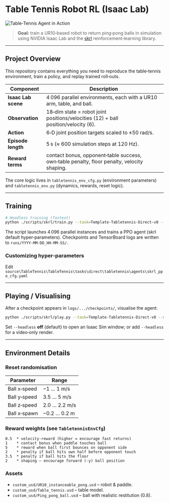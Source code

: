 # Table Tennis Robot RL (Isaac Lab)

![Table‑Tennis Agent in Action](https://media2.giphy.com/media/v1.Y2lkPTc5MGI3NjExcjFvYWZjbm14d2gwN3c4Zmxibnl5Z2FuYzB2NG1vbzRoYWVld3cyeiZlcD12MV9pbnRlcm5hbF9naWZfYnlfaWQmY3Q9Zw/nMprUHze5Sy71UPrrq/giphy.gif)

> **Goal:** train a UR10‑based robot to return ping‑pong balls in simulation using NVIDIA Isaac Lab and the [skrl](https://github.com/Toni-SM/skrl) reinforcement‑learning library.

---

## Project Overview

This repository contains everything you need to reproduce the table‑tennis environment, train a policy, and replay trained roll‑outs.

| Component | Description |
|-----------|-------------|
| **Isaac Lab scene** | 4 096 parallel environments, each with a UR10 arm, table, and ball. |
| **Observation** | 18‑dim state = robot joint positions/velocities (12) + ball position/velocity (6). |
| **Action** | 6‑D joint position targets scaled to ±50 rad/s. |
| **Episode length** | 5 s (≈ 600 simulation steps at 120 Hz). |
| **Reward terms** | contact bonus, opponent‑table success, own‑table penalty, floor penalty, velocity shaping. |

The core logic lives in `tabletennis_env_cfg.py` (environment parameters) and `tabletennis_env.py` (dynamics, rewards, reset logic).

---


## Training

```bash
# Headless training (fastest)
python ./scripts/skrl/train.py --task=Template-Tabletennis-Direct-v0 --headless
```

The script launches 4 096 parallel instances and trains a PPO agent (skrl default hyper‑parameters). Checkpoints and TensorBoard logs are written to `runs/YYYY-MM-DD_HH-MM-SS/`.

### Customizing hyper‑parameters
Edit `source\TableTennis\TableTennis\tasks\direct\tabletennis\agents\skrl_ppo_cfg.yaml`

---

## Playing / Visualising

After a checkpoint appears in `logs/.../checkpoints/`, visualise the agent:

```bash
python ./scripts/skrl/play.py --task=Template-Tabletennis-Direct-v0 --num_envs=1
```

Set `--headless` **off** (default) to open an Isaac Sim window; or add `--headless` for a video‑only render.

---

## Environment Details

### Reset randomisation

| Parameter | Range |
|-----------|-------|
| Ball x‑speed | −1 … 1 m/s |
| Ball y‑speed | 3.5 … 5 m/s |
| Ball z‑speed | 2.0 … 2.2 m/s |
| Ball x‑spawn  | −0.2 … 0.2 m |

### Reward weights (see `TabletennisEnvCfg`)

```text
0.5  * velocity‑reward (higher = encourage fast returns)
1    * contact bonus when paddle touches ball
5    * reward when ball first bounces on opponent side
2    * penalty if ball hits own half before opponent touch
3.5  * penalty if ball hits the floor
2    * shaping – encourage forward (‑y) ball position
```

### Assets

* `custom_usd/UR10_instanceable_pong.usd` – robot & paddle.
* `custom_usd/Table_tennis.usd` – table model.
* `custom_usd/Ping_pong_ball.usd` – ball with realistic restitution (0.8).
